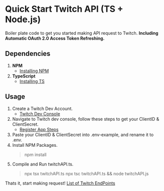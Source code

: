 # Quick Start Twitch API (TS + Node.js)
Boiler plate code to get you started making API request to Twitch.
**Including Automatic OAuth 2.0 Access Token Refreshing.**

## Dependencies
1. **NPM**
    - [Installing NPM](https://docs.npmjs.com/downloading-and-installing-node-js-and-npm)
2. **TypeScript**
    - [Installing TS](https://www.npmjs.com/package/typescript)

## Usage
1. Create a Twitch Dev Account.
    - [Twitch Dev Console](https://dev.twitch.tv/)
2. Navigate to Twitch dev console, follow these steps to get your ClientID & ClientSecret.
    - [Register App Steps](https://dev.twitch.tv/docs/authentication/register-app/)
3. Paste your ClientID & ClientSecret into .env-example, and rename it to .env.
4. Install NPM Packages.
     > npm install
4. Compile and Run twitchAPI.ts.
     > npx tsx twitchAPI.ts 
     > npx tsc twitchAPI.ts && node twitchAPI.js

Thats it, start making request!
[List of Twitch EndPoints](https://dev.twitch.tv/docs/api/reference/)


